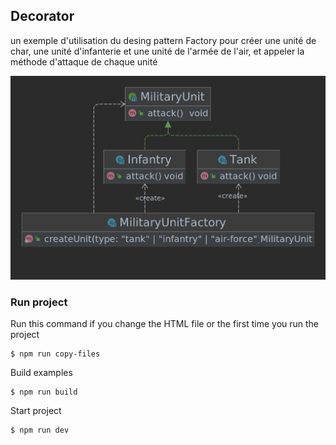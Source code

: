 ## Decorator

un exemple d'utilisation du desing pattern Factory pour créer une unité de char, une unité d'infanterie et une unité de l'armée de l'air, et appeler la méthode d'attaque de chaque unité

![](./assets/architecture.png)

### Run project

Run this command if you change the HTML file or the first time you run the project
```
$ npm run copy-files
```

Build examples
```
$ npm run build
```

Start project
```
$ npm run dev
```